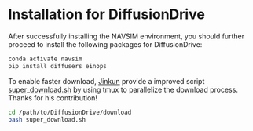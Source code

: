 # Installation for DiffusionDrive

After successfully installing the NAVSIM environment, you should further proceed to install the following packages for DiffusionDrive:

```bash
conda activate navsim
pip install diffusers einops 
```

To enable faster download, [Jinkun](https://github.com/Jzzzi) provide a improved script [super_download.sh](../download/super_download.sh) by using tmux to parallelize the download process. Thanks for his contribution!

```bash
cd /path/to/DiffusionDrive/download
bash super_download.sh
```

